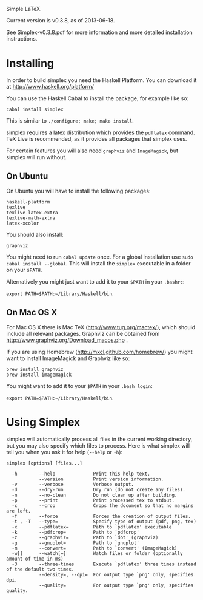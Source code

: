 Simple LaTeX.

Current version is v0.3.8, as of 2013-06-18.

See Simplex-v0.3.8.pdf for more information
and more detailed installation instructions.

Installing
==========

In order to build simplex you need the Haskell Platform.
You can download it at http://www.haskell.org/platform/ 

You can use the Haskell Cabal to install the package,
for example like so:

    cabal install simplex

This is similar to `./configure; make; make install`.

simplex requires a latex distribution which provides the
`pdflatex` command. TeX Live is recommended, as it provides
all packages that simplex uses.

For certain features you will also need `graphviz` and
`ImageMagick`, but simplex will run without.

On Ubuntu
---------

On Ubuntu you will have to install the following packages:

    haskell-platform
    texlive
    texlive-latex-extra
    texlive-math-extra
    latex-xcolor

You should also install:

    graphviz

You might need to run `cabal update` once. For a global
installation use `sudo cabal install --global`. This will
install the `simplex` executable in a folder on your `$PATH`.

Alternatively you might just want to add it to your `$PATH`
in your `.bashrc`:

`export PATH=$PATH:~/Library/Haskell/bin`.

On Mac OS X
-----------

For Mac OS X there is Mac TeX (http://www.tug.org/mactex/),
which should include all relevant packages. Graphviz can be
obtained from http://www.graphviz.org/Download_macos.php .

If you are using Homebrew (http://mxcl.github.com/homebrew/)
you might want to install ImageMagick and Graphviz like so:

    brew install graphviz
    brew install imagemagick

You might want to add it to your `$PATH` in your `.bash_login`:

`export PATH=$PATH:~/Library/Haskell/bin`.

Using Simplex
=============

simplex will automatically process all files in the
current working directory, but you may also specify
which files to process. Here is what simplex will tell
you when you ask it for help (`--help` or `-h`):

    simplex [options] [files...]

      -h        --help              Print this help text.
                --version           Print version information.
      -v        --verbose           Verbose output.
      -d        --dry-run           Dry run (do not create any files).
      -n        --no-clean          Do not clean up after building.
      -p        --print             Print processed tex to stdout.
      -c        --crop              Crops the document so that no margins are left.
      -f        --force             Forces the creation of output files.
      -t , -T   --type=             Specify type of output (pdf, png, tex)
      -x        --pdflatex=         Path to `pdflatex' executable
      -k        --pdfcrop=          Path to `pdfcrop'
      -z        --graphviz=         Path to `dot' (graphviz)
      -g        --gnuplot=          Path to `gnuplot'
      -m        --convert=          Path to `convert' (ImageMagick)
      -w[]      --watch[=]          Watch files or folder (optionally amount of time in ms)
      -3        --three-times       Execute `pdflatex' three times instead of the default two times.
                --density=, --dpi=  For output type `png' only, specifies dpi.
                --quality=          For output type `png' only, specifies quality.


